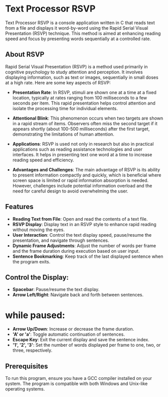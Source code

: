 # Text Processor RSVP

Text Processor RSVP is a console application written in C that reads text from a file and displays it word-by-word using the Rapid Serial Visual Presentation (RSVP) technique. This method is aimed at enhancing reading speed and focus by presenting words sequentially at a controlled rate.

## About RSVP

Rapid Serial Visual Presentation (RSVP) is a method used primarily in cognitive psychology to study attention and perception. It involves displaying information, such as text or images, sequentially in small doses at a high rate. Here are some key aspects of RSVP:

- **Presentation Rate**: In RSVP, stimuli are shown one at a time at a fixed location, typically at rates ranging from 100 milliseconds to a few seconds per item. This rapid presentation helps control attention and isolate the processing time for individual elements.

- **Attentional Blink**: This phenomenon occurs when two targets are shown in a rapid stream of items. Observers often miss the second target if it appears shortly (about 100-500 milliseconds) after the first target, demonstrating the limitations of human attention.

- **Applications**: RSVP is used not only in research but also in practical applications such as reading assistance technologies and user interfaces. It helps in presenting text one word at a time to increase reading speed and efficiency.

- **Advantages and Challenges**: The main advantage of RSVP is its ability to present information compactly and quickly, which is beneficial where screen space is limited or rapid information absorption is needed. However, challenges include potential information overload and the need for careful design to avoid overwhelming the user.

## Features

- **Reading Text from File**: Open and read the contents of a text file.
- **RSVP Display**: Display text in an RSVP style to enhance rapid reading without moving the eyes.
- **User Interaction**: Control the text display speed, pause/resume the presentation, and navigate through sentences.
- **Dynamic Frame Adjustments**: Adjust the number of words per frame and the frame duration during execution based on user input.
- **Sentence Bookmarking**: Keep track of the last displayed sentence when the program exits.


## Control the Display:
-  **Spacebar**: Pause/resume the text display.
-  **Arrow Left/Right**: Navigate back and forth between sentences.
  # while paused:
-  **Arrow Up/Down**: Increase or decrease the frame duration.
-  **'A' or 'a'**: Toggle automatic continuation of sentences.
-  **Escape Key**: Exit the current display and save the sentence index.
-  **'1', '2', '3'**: Set the number of words displayed per frame to one, two, or three, respectively.

 ## Prerequisites

To run this program, ensure you have a GCC compiler installed on your system. The program is compatible with both Windows and Unix-like operating systems.
